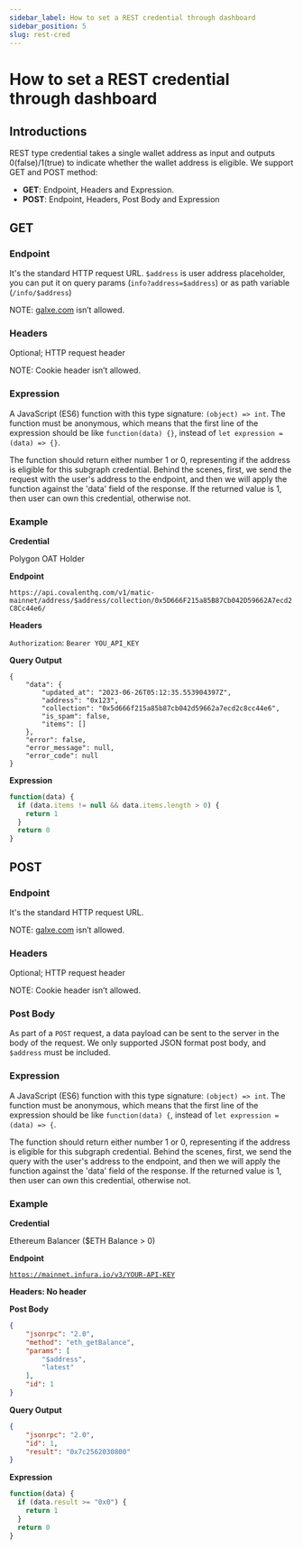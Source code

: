 ```yaml
---
sidebar_label: How to set a REST credential through dashboard
sidebar_position: 5
slug: rest-cred
---
```

# How to set a REST credential through dashboard

## Introductions

REST type credential takes a single wallet address as input and outputs 0(false)/1(true) to indicate whether the wallet address is eligible. We support GET and POST method:

* **GET**:  Endpoint, Headers and Expression.
* **POST**: Endpoint, Headers, Post Body and Expression

## GET

### Endpoint[](https://docs.galxe.com/developer/guide/subgraph-cred#graphql-endpoint-https)

It's the standard HTTP request URL. `$address` is user address placeholder, you can put it on query params (`info?address=$address`) or as path variable (`/info/$address`)

NOTE: [galxe.com](http://galxe.com) isn’t allowed.

### Headers

Optional; HTTP request header

NOTE: Cookie header isn’t allowed.

### Expression

A JavaScript (ES6) function with this type signature: `(object) => int`. The function must be anonymous, which means that the first line of the expression should be like `function(data) {}`, instead of `let expression = (data) => {}`.

The function should return either number 1 or 0, representing if the address is eligible for this subgraph credential. Behind the scenes, first, we send the request with the user's address to the  endpoint, and then we will apply the function against the 'data' field of the response. If the returned value is 1, then user can own this credential, otherwise not.

### Example

**Credential**

Polygon OAT Holder

**Endpoint**

`https://api.covalenthq.com/v1/matic-mainnet/address/$address/collection/0x5D666F215a85B87Cb042D59662A7ecd2C8Cc44e6/`

**Headers**

`Authorization`: `Bearer YOU_API_KEY`

**Query Output**

```
{
    "data": {
        "updated_at": "2023-06-26T05:12:35.553904397Z",
        "address": "0x123",
        "collection": "0x5d666f215a85b87cb042d59662a7ecd2c8cc44e6",
        "is_spam": false,
        "items": []
    },
    "error": false,
    "error_message": null,
    "error_code": null
}
```

**Expression**

```javascript
function(data) {
  if (data.items != null && data.items.length > 0) {
    return 1
  }
  return 0
}
```

## POST

### Endpoint[](https://docs.galxe.com/developer/guide/subgraph-cred#graphql-endpoint-https)

It's the standard HTTP request URL.

NOTE: [galxe.com](http://galxe.com) isn’t allowed.

### Headers

Optional; HTTP request header

NOTE: Cookie header isn’t allowed.

### Post Body

As part of a `POST` request, a data payload can be sent to the server in the body of the request. We only supported JSON format post body, and `$address` must be included.

### Expression

A JavaScript (ES6) function with this type signature: `(object) => int`. The function must be anonymous, which means that the first line of the expression should be like `function(data) {`, instead of `let expression = (data) => {`.

The function should return either number 1 or 0, representing if the address is eligible for this subgraph credential. Behind the scenes, first, we send the query with the user's address to the endpoint, and then we will apply the function against the 'data' field of the response. If the returned value is 1, then user can own this credential, otherwise not.

### Example

**Credential**

Ethereum Balancer ($ETH Balance > 0)

**Endpoint**

[`https://mainnet.infura.io/v3/YOUR-API-KEY`](https://mainnet.infura.io/v3/YOUR-API-KEY)

**Headers: No header**

**Post Body**

```json
{
    "jsonrpc": "2.0",
    "method": "eth_getBalance",
    "params": [
        "$address",
        "latest"
    ],
    "id": 1
}
```

**Query Output**

```json
{
    "jsonrpc": "2.0",
    "id": 1,
    "result": "0x7c2562030800"
}
```

**Expression**

```javascript
function(data) {
  if (data.result >= "0x0") {
    return 1
  }
  return 0
}
```